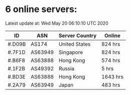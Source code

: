 # 6 online servers:

Latest update at: Wed May 20 06:10:10 UTC 2020

| ID | ASN | Server Country | Online |
| -- | --- | -------------- | ------ |
| #.D09B | AS174 | United States | 824 hrs |
| #.7F1D | AS63949 | Singapore | 824 hrs |
| #.B6F8 | AS63888 | Hong Kong | 574 hrs |
| #.1F2B | AS49392 | Russia | 5 hrs |
| #.BD3E | AS63888 | Hong Kong | 1643 hrs |
| #.2A79 | AS63949 | Japan | 483 hrs |

